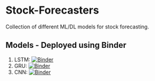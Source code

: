 # Stock-Forecasters
Collection of different ML/DL models for stock forecasting.

## Models - Deployed using Binder
1. LSTM: [![Binder](https://mybinder.org/badge_logo.svg)](https://mybinder.org/v2/gh/liamjdavis/Stock-Forecasters.git/HEAD?labpath=models%2FLSTM.ipynb)
2. GRU: [![Binder](https://mybinder.org/badge_logo.svg)](https://mybinder.org/v2/gh/liamjdavis/Stock-Forecasters.git/HEAD?labpath=models%2FGRU.ipynb)
3. CNN: [![Binder](https://mybinder.org/badge_logo.svg)](https://mybinder.org/v2/gh/liamjdavis/Stock-Forecasters.git/HEAD?labpath=models%2FCNN.ipynb)
